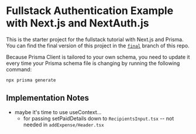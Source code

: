 # Fullstack Authentication Example with Next.js and NextAuth.js

This is the starter project for the fullstack tutorial with Next.js and Prisma. You can find the final version of this project in the [`final`](https://github.com/prisma/blogr-nextjs-prisma/tree/final) branch of this repo.

Because Prisma Client is tailored to your own schema, you need to update it every time your Prisma schema file is changing by running the following command:

`npx prisma generate`

## Implementation Notes

- maybe it's time to use useContext...
  - for passing setPaidDetails down to `RecipientsInput.tsx` -- not needed in `addExpense/Header.tsx`
